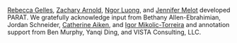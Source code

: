 [Rebecca Gelles](https://cset.georgetown.edu/staff/rebecca-gelles/), [Zachary Arnold](https://cset.georgetown.edu/staff/zachary-arnold/), [Ngor Luong](https://cset.georgetown.edu/staff/ngor-luong/), and [Jennifer Melot](https://cset.georgetown.edu/staff/jennifer-melot/) developed PARAT. We gratefully acknowledge input from Bethany Allen-Ebrahimian, Jordan Schneider, [Catherine Aiken](https://cset.georgetown.edu/staff/catherine-aiken/), and [Igor Mikolic-Torreira](https://cset.georgetown.edu/staff/igor-mikolic-torreira/) and annotation support from Ben Murphy, Yanqi Ding, and VISTA Consulting, LLC.
